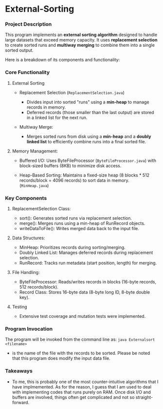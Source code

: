 # External-Sorting

### Project Description

This program implements an **external sorting algorithm** designed to handle large datasets that exceed memory capacity. It uses **replacement selection** to create sorted runs and **multiway merging** to combine them into a single sorted output.

Here is a breakdown of its components and functionality:

### Core Functionality

1. External Sorting

   - Replacement Selection (`ReplacementSelection.java`)

     - Divides input into sorted "runs" using a **min-heap** to manage records in memory.
     - Deferred records (those smaller than the last output) are stored in a linked list for the next run.

   - Multiway Merge:
     - Merges sorted runs from disk using a **min-heap** and a **doubly linked list** to efficiently combine runs into a final sorted file.

2. Memory Management:

   - Buffered I/O: Uses ByteFileProcessor (`ByteFileProcessor.java`) with block-sized buffers (8KB) to minimize disk access.

   - Heap-Based Sorting: Maintains a fixed-size heap (8 blocks \* 512 records/block = 4096 records) to sort data in memory. (`MinHeap.java`)

### Key Components

1. ReplacementSelection Class:

   - sort(): Generates sorted runs via replacement selection.
   - merge(): Merges runs using a min-heap of RunRecord objects.
   - writeDataToFile(): Writes merged data back to the input file.

2. Data Structures:

   - MinHeap: Prioritizes records during sorting/merging.
   - Doubly Linked List: Manages deferred records during replacement selection.
   - RunRecord: Tracks run metadata (start position, length) for merging.

3. File Handling:

   - ByteFileProcessor: Reads/writes records in blocks (16-byte records, 512 records/block).
   - Record Class: Stores 16-byte data (8-byte long ID, 8-byte double key).

4. Testing
   - Extensive test coverage and mutation tests were implemented.

### Program Invocation

The program will be invoked from the command line as:
`java Externalsort <filename>`

- <filename> is the name of the file with the records to be sorted. Please be noted that this program does modify the input data file.

### Takeaways

- To me, this is probably one of the most counter-intuitive algorithms that I have implmemented. As for the reason, I guess that I am used to deal with implementing codes that runs purely on RAM. Once disk I/O and buffers are involved, things often get complicated and not so straight-forward.
